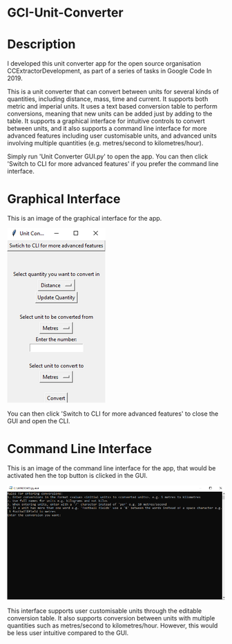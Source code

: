 # GCI-Unit-Converter

# Description
I developed this unit converter app for the open source organisation CCExtractorDevelopment, as part of a series of tasks in Google Code In 2019.

This is a unit converter that can convert between units for several kinds of quantities, including distance, mass, time and current. It supports both metric and imperial units.
It uses a text based conversion table to perform conversions, meaning that new units can be added just by adding to the table. It supports a graphical interface for intuitive
controls to convert between units, and it also supports a command line interface for more advanced features including user customisable units, and advanced units involving multiple
quantities (e.g. metres/second to kilometres/hour).

Simply run 'Unit Converter GUI.py' to open the app. You can then click 'Switch to CLI for more advanced features' if you prefer the command line interface.

# Graphical Interface
This is an image of the graphical interface for the app.

![](https://github.com/KW781/GCI-Unit-Converter/blob/master/GUI%20Image.png)

You can then click 'Switch to CLI for more advanced features' to close the GUI and open the CLI.

# Command Line Interface
This is an image of the command line interface for the app, that would be activated hen the top button is clicked in the GUI.

![](https://github.com/KW781/GCI-Unit-Converter/blob/master/CLI%20Image.png)

This interface supports user customisable units through the editable conversion table. It also supports conversion between units with multiple quantities such as metres/second to
kilometres/hour. However, this would be less user intuitive compared to the GUI.
